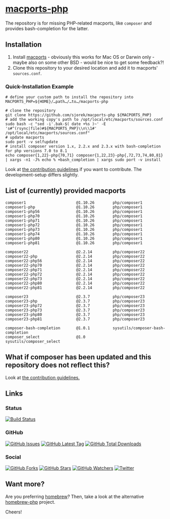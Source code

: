 # [macports-php](https://sjorek.github.io/macports-php/)

The repository is for missing PHP-related macports, like `composer` and
provides bash-completion for the latter.

## Installation

1. Install [macports](https://www.macports.org) - obviously this works
   for Mac OS or Darwin only - maybe also on some other BSD - would be
   nice to get some feedback?!
2. Clone this repository to your desired location and add it to macports'
   `sources.conf`.

### Quick-Installation Example

```console
# define your custom path to install the repository into
MACPORTS_PHP=${HOME}/…path…/…to…/macports-php

# clone the repository
git clone https://github.com/sjorek/macports-php ${MACPORTS_PHP}
# add the working copy's path to /opt/local/etc/macports/sources.conf
sudo bash -c "sed -i'.bak-$( date +%s )~' -E 's#^(rsync|file)#${MACPORTS_PHP}\\n\\1#' /opt/local/etc/macports/sources.conf"
# update macports
sudo port -v selfupdate
# install composer version 1.x, 2.2.x and 2.3.x with bash-completion for php versions 7.0 to 8.1
echo composer{1,22}-php{70,71} composer{1,22,23}-php{,72,73,74,80,81} | xargs -n1 -J% echo % +bash_completion | xargs sudo port -v install
```

Look at [the contribution guidelines](CONTRIBUTING.md) if you want to
contribute. The development-setup differs slightly.

## List of (currently) provided macports

    composer1                      @1.10.26        php/composer1
    composer1-php                  @1.10.26        php/composer1
    composer1-php56                @1.10.26        php/composer1
    composer1-php70                @1.10.26        php/composer1
    composer1-php71                @1.10.26        php/composer1
    composer1-php72                @1.10.26        php/composer1
    composer1-php73                @1.10.26        php/composer1
    composer1-php74                @1.10.26        php/composer1
    composer1-php80                @1.10.26        php/composer1
    composer1-php81                @1.10.26        php/composer1

    composer22                     @2.2.14         php/composer22
    composer22-php                 @2.2.14         php/composer22
    composer22-php56               @2.2.14         php/composer22
    composer22-php70               @2.2.14         php/composer22
    composer22-php71               @2.2.14         php/composer22
    composer22-php72               @2.2.14         php/composer22
    composer22-php73               @2.2.14         php/composer22
    composer22-php80               @2.2.14         php/composer22
    composer22-php81               @2.2.14         php/composer22

    composer23                     @2.3.7          php/composer23
    composer23-php                 @2.3.7          php/composer23
    composer23-php72               @2.3.7          php/composer23
    composer23-php73               @2.3.7          php/composer23
    composer23-php80               @2.3.7          php/composer23
    composer23-php81               @2.3.7          php/composer23

    composer-bash-completion       @1.0.1          sysutils/composer-bash-completion
    composer_select                @1.0            sysutils/composer_select

## What if composer has been updated and this repository does not reflect this?

Look at [the contribution guidelines.](CONTRIBUTING.md)

## Links

### Status

[![Build Status](https://img.shields.io/travis/com/sjorek/macports-php.svg)](https://travis-ci.com/sjorek/macports-php)


### GitHub

[![GitHub Issues](https://img.shields.io/github/issues/sjorek/macports-php.svg)](https://github.com/sjorek/macports-php/issues)
[![GitHub Latest Tag](https://img.shields.io/github/tag/sjorek/macports-php.svg)](https://github.com/sjorek/macports-php/tags)
[![GitHub Total Downloads](https://img.shields.io/github/downloads/sjorek/macports-php/total.svg)](https://github.com/sjorek/macports-php/releases)


### Social

[![GitHub Forks](https://img.shields.io/github/forks/sjorek/macports-php.svg?style=social)](https://github.com/sjorek/macports-php/network)
[![GitHub Stars](https://img.shields.io/github/stars/sjorek/macports-php.svg?style=social)](https://github.com/sjorek/macports-php/stargazers)
[![GitHub Watchers](https://img.shields.io/github/watchers/sjorek/macports-php.svg?style=social)](https://github.com/sjorek/macports-php/watchers)
[![Twitter](https://img.shields.io/twitter/url/https/github.com/sjorek/macports-php.svg?style=social)](https://twitter.com/intent/tweet?url=https%3A%2F%2Fsjorek.github.io%2Fmacports-php%2F)

## Want more?

Are you preferring [homebrew](https://brew.sh)? Then, take a look at the 
alternative [homebrew-php](https://sjorek.github.io/homebrew-php/) project.

Cheers!
